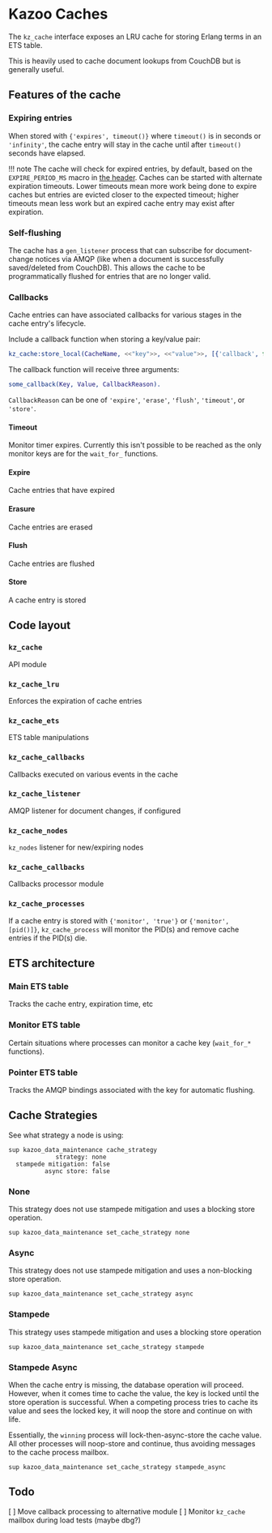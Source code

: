 # Kazoo Caches

The `kz_cache` interface exposes an LRU cache for storing Erlang terms in an ETS table.

This is heavily used to cache document lookups from CouchDB but is generally useful.

## Features of the cache

### Expiring entries

When stored with `{'expires', timeout()}` where `timeout()` is in seconds or `'infinity'`, the cache entry will stay in the cache until after `timeout()` seconds have elapsed.

!!! note
The cache will check for expired entries, by default, based on the `EXPIRE_PERIOD_MS` macro in [the header](../src/kz_caches.hrl). Caches can be started with alternate expiration timeouts. Lower timeouts mean more work being done to expire caches but entries are evicted closer to the expected timeout; higher timeouts mean less work but an expired cache entry may exist after expiration.

### Self-flushing

The cache has a `gen_listener` process that can subscribe for document-change notices via AMQP (like when a document is successfully saved/deleted from CouchDB). This allows the cache to be programmatically flushed for entries that are no longer valid.

### Callbacks

Cache entries can have associated callbacks for various stages in the cache entry's lifecycle.

Include a callback function when storing a key/value pair:

```erlang
kz_cache:store_local(CacheName, <<"key">>, <<"value">>, [{'callback', fun some_callback/3}]).
```

The callback function will receive three arguments:

```erlang
some_callback(Key, Value, CallbackReason).
```

`CallbackReason` can be one of `'expire'`, `'erase'`, `'flush'`, `'timeout'`, or `'store'`.

#### Timeout

Monitor timer expires. Currently this isn't possible to be reached as the only monitor keys are for the `wait_for_` functions.

#### Expire

Cache entries that have expired

#### Erasure

Cache entries are erased

#### Flush

Cache entries are flushed

#### Store

A cache entry is stored

## Code layout

### `kz_cache`

API module

### `kz_cache_lru`

Enforces the expiration of cache entries

### `kz_cache_ets`

ETS table manipulations

### `kz_cache_callbacks`

Callbacks executed on various events in the cache

### `kz_cache_listener`

AMQP listener for document changes, if configured

### `kz_cache_nodes`

`kz_nodes` listener for new/expiring nodes

### `kz_cache_callbacks`

Callbacks processor module

### `kz_cache_processes`

If a cache entry is stored with `{'monitor', 'true'}` or `{'monitor', [pid()]}`, `kz_cache_process` will monitor the PID(s) and remove cache entries if the PID(s) die.

## ETS architecture

### Main ETS table

Tracks the cache entry, expiration time, etc

### Monitor ETS table

Certain situations where processes can monitor a cache key (`wait_for_*` functions).

### Pointer ETS table

Tracks the AMQP bindings associated with the key for automatic flushing.

## Cache Strategies

See what strategy a node is using:

```shell
sup kazoo_data_maintenance cache_strategy
             strategy: none
  stampede mitigation: false
          async store: false
```

### None

This strategy does not use stampede mitigation and uses a blocking store operation.

```shell
sup kazoo_data_maintenance set_cache_strategy none
```

### Async

This strategy does not use stampede mitigation and uses a non-blocking store operation.

```shell
sup kazoo_data_maintenance set_cache_strategy async
```

### Stampede

This strategy uses stampede mitigation and uses a blocking store operation

```shell
sup kazoo_data_maintenance set_cache_strategy stampede
```

### Stampede Async

When the cache entry is missing, the database operation will proceed. However, when it comes time to cache the value, the key is locked until the store operation is successful. When a competing process tries to cache its value and sees the locked key, it will noop the store and continue on with life.

Essentially, the `winning` process will lock-then-async-store the cache value. All other processes will noop-store and continue, thus avoiding messages to the cache process mailbox.

```shell
sup kazoo_data_maintenance set_cache_strategy stampede_async
```

## Todo

[ ] Move callback processing to alternative module
[ ] Monitor `kz_cache` mailbox during load tests (maybe dbg?)

